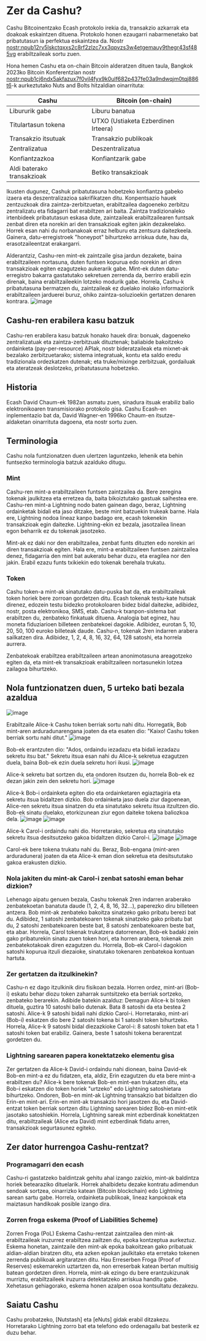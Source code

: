 # Zer da Cashu?

Cashu Bitcoinentzako Ecash protokolo irekia da, transakzio azkarrak eta doakoak eskaintzen dituena. Protokolo honen ezaugarri nabarmenetako bat pribatutasun ia perfektua eskaintzea da. Nostr [nostr:npub12rv5lskctqxxs2c8rf2zlzc7xx3qpvzs3w4etgemauy9thegr43sf485vg](nostr:npub12rv5lskctqxxs2c8rf2zlzc7xx3qpvzs3w4etgemauy9thegr43sf485vg) erabiltzaileak sortu zuen.

Hona hemen Cashu eta on-chain Bitcoin alderatzen dituen taula, Bangkok 2023ko Bitcoin Konferentzian nostr [nostr:npub1cj6ndx5akfazux7f0vjl4fyx9k0ulf682p437fe03a9ndwqjm0tqj886t6](nostr:npub1cj6ndx5akfazux7f0vjl4fyx9k0ulf682p437fe03a9ndwqjm0tqj886t6)-k aurkeztutako Nuts and Bolts hitzaldian oinarrituta:

| **Cashu**             | **Bitcoin (on-chain)**     |
|-----------------------|----------------------------|
| Libururik gabe         | Liburu banatua              |
| Titulartasun tokena    | UTXO (Ustiaketa Ezberdinen Irteera) |
| Transakzio itsutuak    | Transakzio publikoak        |
| Zentralizatua          | Deszentralizatua            |
| Konfiantzazkoa         | Konfiantzarik gabe          |
| Aldi baterako transakzioak | Betiko transakzioak     |

Ikusten dugunez, Cashuk pribatutasuna hobetzeko konfiantza gabeko izaera eta deszentralizazioa sakrifikatzen ditu. Konpentsazio hauek zentzuzkoak dira zaintza-zerbitzuetan, erabiltzailea dagoeneko zerbitzu zentralizatu eta fidagarri bat erabiltzen ari baita. Zaintza tradizionaleko irtenbideek pribatutasun eskasa dute, zaintzaileak erabiltzailearen funtsak zenbat diren eta norekin ari den transakzioak egiten jakin dezakeelako. Horrek esan nahi du norbanakoak erraz helburu eta zentsura daitezkeela. Gainera, datu-erregistroek "honeypot" bihurtzeko arriskua dute, hau da, erasotzaileentzat erakargarri.

Alderantziz, Cashu-ren mint-ek zaintzaile gisa jardun dezakete, baina erabiltzaileen nortasuna, duten funtsen kopurua edo norekin ari diren transakzioak egiten ezagutzeko aukerarik gabe. Mint-ek duten datu-erregistro bakarra gastatutako sekretuen zerrenda da, berriro erabili ezin direnak, baina erabiltzaileekin lotzeko modurik gabe. Horrela, Cashu-k pribatutasuna bermatzen du, zaintzaileak ez duelako inolako informaziorik erabiltzaileen jarduerei buruz, ohiko zaintza-soluzioekin gertatzen denaren kontrara.
![image](https://github.com/user-attachments/assets/4af672e7-4e60-4096-bb86-f6f801601ab8)

## Cashu-ren erabilera kasu batzuk

Cashu-ren erabilera kasu batzuk honako hauek dira: bonuak, dagoeneko zentralizatuak eta zaintza-zerbitzuak dituztenak; baliabide bakoitzeko ordainketa (pay-per-resource) APIak, nostr bideratzaileak eta mixnet-ak bezalako zerbitzuetarako; sistema integratuak, kontu eta saldo eredu tradizionala ordezkatzen dutenak; eta truke/mixinge zerbitzuak, gordailuak eta ateratzeak deslotzeko, pribatutasuna hobetzeko.

## Historia

Ecash David Chaum-ek 1982an asmatu zuen, sinadura itsuak erabiliz balio elektronikoaren transmisiorako protokolo gisa. Cashu Ecash-en inplementazio bat da, David Wagner-en 1996ko Chaum-en itsutze-aldaketan oinarrituta dagoena, eta nostr sortu zuen.

## Terminologia

Cashu nola funtzionatzen duen ulertzen laguntzeko, lehenik eta behin funtsezko terminologia batzuk azalduko ditugu.

### Mint

Cashu-ren mint-a erabiltzaileen funtsen zaintzailea da. Bere zeregina tokenak jaulkitzea eta erretzea da, baita bikoiztutako gastuak saihestea ere. Cashu-ren mint-a Lightning nodo baten gainean dago, beraz, Lightning ordainketak bidali eta jaso ditzake, beste mint batzuekin trukeak barne. Hala ere, Lightning nodoa lineaz kanpo badago ere, ecash tokenekin transakzioak egin daitezke. Lightning-ekin ez bezala, jasotzailea linean egon beharrik ez du tokenak jasotzeko.

Mint-ak ez daki nor den erabiltzailea, zenbat funts dituzten edo norekin ari diren transakzioak egiten. Hala ere, mint-a erabiltzaileen funtsen zaintzailea denez, fidagarria den mint bat aukeratu behar duzu, eta eragilea nor den jakin. Erabil ezazu funts txikiekin edo tokenak berehala trukatu.

### Token

Cashu token-a mint-ak sinatutako datu-puska bat da, eta erabiltzaileak token horiek bere zorroan gordetzen ditu. Ecash tokenak testu-kate hutsak direnez, edozein testu bidezko protokoloaren bidez bidal daitezke, adibidez, nostr, posta elektronikoa, SMS, etab. Cashu-k txanpon-sistema bat erabiltzen du, zenbateko finkatuak dituena. Analogia bat eginez, hau moneta fiduziarioen billeteen zenbatekoei dagokie. Adibidez, eurotan 5, 10, 20, 50, 100 euroko billeteak daude. Cashu-n, tokenak 2ren indarren arabera sailkatzen dira. Adibidez, 1, 2, 4, 8, 16, 32, 64, 128 satoshi, eta horrela aurrera.

Zenbatekoak erabiltzea erabiltzaileen artean anonimotasuna areagotzeko egiten da, eta mint-ek transakzioak erabiltzaileen nortasunekin lotzea zailagoa bihurtzeko.

## Nola funtzionatzen duen, 5 urteko bati bezala azaldua
![image](https://github.com/user-attachments/assets/336599a1-eedc-4d0e-9a24-a29b97530068)


Erabiltzaile Alice-k Cashu token berriak sortu nahi ditu. Horregatik, Bob mint-aren arduradunarengana joaten da eta esaten dio: "Kaixo! Cashu token berriak sortu nahi ditut."
![image](https://github.com/user-attachments/assets/c5615f7c-44de-4340-83ff-037d13234a6f)

Bob-ek erantzuten dio: "Ados, ordaindu iezadazu eta bidali iezadazu sekretu itsu bat." Sekretu itsua esan nahi du Alice-k sekretua ezagutzen duela, baina Bob-ek ezin duela sekretu hori ikusi. 
![image](https://github.com/user-attachments/assets/e86be1bb-f6f2-4652-b088-a2525eb671da)

Alice-k sekretu bat sortzen du, eta ondoren itsutzen du, horrela Bob-ek ez dezan jakin zein den sekretu hori.
![image](https://github.com/user-attachments/assets/89f5159e-130f-4e4c-95c4-07a808a82fc9)

Alice-k Bob-i ordainketa egiten dio eta ordainketaren egiaztagiria eta sekretu itsua bidaltzen dizkio. Bob ordainketa jaso duela ziur dagoenean, Alice-ren sekretu itsua sinatzen du eta sinatutako sekretu itsua itzultzen dio. Bob-ek sinatu duelako, etorkizunean ziur egon daiteke tokena baliozkoa dela.
![image](https://github.com/user-attachments/assets/2de8a08f-a1c7-426b-af92-fb4f850af217)
![image](https://github.com/user-attachments/assets/24233981-24d2-4aad-b8d6-7c7716d852b4)


Alice-k Carol-i ordaindu nahi dio. Horretarako, sekretua eta sinatutako sekretu itsua desitsutzeko gakoa bidaltzen dizkio Carol-i. 
![image](https://github.com/user-attachments/assets/4f2adc49-11bb-4d7d-9983-28e4c2723bfd)
![image](https://github.com/user-attachments/assets/3ecf7e53-3b66-4655-8bbe-121823b1499e)

Carol-ek bere tokena trukatu nahi du. Beraz, Bob-engana (mint-aren arduradunera) joaten da eta Alice-k eman dion sekretua eta desitsututako gakoa erakusten dizkio.


### Nola jakiten du mint-ak Carol-i zenbat satoshi eman behar dizkion?

Lehenago aipatu genuen bezala, Cashu tokenak 2ren indarren araberako zenbatekoetan banatuta daude (1, 2, 4, 8, 16, 32...), paperezko diru billeteen antzera. Bob mint-ak zenbateko bakoitza sinatzeko gako pribatu berezi bat du. Adibidez, 1 satoshi zenbatekoaren tokenak sinatzeko gako pribatu bat du, 2 satoshi zenbatekoaren beste bat, 8 satoshi zenbatekoaren beste bat, eta abar. Horrela, Carol tokenak trukatzera datorrenean, Bob-ek badaki zein gako pribaturekin sinatu zuen token hori, eta horren arabera, tokenak zein zenbatekotakoak diren ezagutzen du. Horrela, Bob-ek Carol-i dagokion satoshi kopurua itzuli diezaioke, sinatutako tokenaren zenbatekoa kontuan hartuta.

### Zer gertatzen da itzulkinekin?

Cashu-n ez dago itzulkinik diru fisikoan bezala. Horren ordez, mint-ari (Bob-i) eskatu behar diozu token zaharrak suntsitzeko eta berriak sortzeko, zenbateko berarekin. Adibide batekin azalduz: Demagun Alice-k bi token dituela, guztira 10 satoshi balio dutenak. Bata 8 satoshi da eta bestea 2 satoshi. Alice-k 9 satoshi bidali nahi dizkio Carol-i. Horretarako, mint-ari (Bob-i) eskatzen dio bere 2 satoshi tokena bi 1 satoshi token bihurtzeko. Horrela, Alice-k 9 satoshi bidal diezazkioke Carol-i: 8 satoshi token bat eta 1 satoshi token bat erabiliz. Gainera, beste 1 satoshi tokena berarentzat gordetzen du.

### Lightning sarearen papera konektatzeko elementu gisa

Zer gertatzen da Alice-k David-i ordaindu nahi dionean, baina David-ek Bob-en mint-a ez du fidatzen, eta, aldiz, Erin ezagutzen du eta bere mint-a erabiltzen du? Alice-k bere tokenak Bob-en mint-ean trukatzen ditu, eta Bob-i eskatzen dio token horiek "urtzeko" edo Lightning satoshietara bihurtzeko. Ondoren, Bob-en mint-ak Lightning transakzio bat bidaltzen dio Erin-en mint-ari. Erin-en mint-ak transakzio hori jasotzen du, eta David-entzat token berriak sortzen ditu Lightning sarearen bidez Bob-en mint-etik jasotako satoshiekin. Horrela, Lightning sareak mint ezberdinak konektatzen ditu, erabiltzaileak (Alice eta David) mint ezberdinak fidatu arren, transakzioak segurtasunez egiteko.

## Zer dator hurrengoa Cashu-rentzat?

### Programagarri den ecash

Cashu-ri gastatzeko baldintzak gehitu ahal izango zaizkio, mint-ak baldintza horiek betearaziko dituelarik. Horrek ahalbidetu dezake kontratu adimendun sendoak sortzea, oinarrizko katean (Bitcoin blockchain) edo Lightning sarean sartu gabe. Horrela, ordainketa publikoak, lineaz kanpokoak eta maiztasun handikoak posible izango dira.

### Zorren froga eskema (Proof of Liabilities Scheme)

Zorren Froga (PoL) Eskema Cashu-rentzat zaintzailea den mint-ak erabiltzaileak iruzurrez erabiltzea zailtzen du, epoka kontzeptua aurkeztuz. Eskema honetan, zaintzaile den mint-ak epoka bakoitzean gako pribatuak aldian-aldian biratzen ditu, eta azken epokan jaulkitako eta erretako tokenen zerrenda publikoak argitaratzen ditu. Hau Erreserben Froga (Proof of Reserves) eskemarekin uztartzen da, non erreserbak katean bertan multisig batean gordetzen diren. Horrela, mint-ak ezingo du bere erantzukizunak murriztu, erabiltzaileek iruzurra detektatzeko arriskua handitu gabe. Xehetasun gehiagorako, eskema honen azalpen osoa kontsultatu dezakezu.

## Saiatu Cashu

Cashu probatzeko, [Nutstash] eta [eNuts] gidak erabil ditzakezu. Horretarako Lightning zorro bat eta telefono edo ordenagailu bat besterik ez duzu behar.
